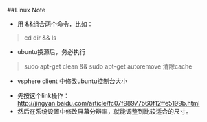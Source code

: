 ##Linux Note

* 用 &&组合两个命令，比如：

> cd dir && ls

* ubuntu换源后，务必执行
> sudo apt-get clean && sudo apt-get autoremove
清除cache

* vsphere client 中修改ubuntu控制台大小
- 先按这个link操作：http://jingyan.baidu.com/article/fc07f98977b60f12ffe5199b.html
- 然后在系统设置中修改屏幕分辨率，就能调整到比较适合的尺寸。